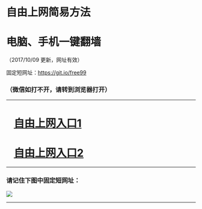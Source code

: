 ﻿# 自由上网简易方法

# 电脑、手机一键翻墙

（2017/10/09 更新，网址有效）

固定短网址：https://git.io/free99

### （微信如打不开，请转到浏览器打开）


***





# &nbsp;&nbsp; <a href="http://ft1004026814.fwq-tz-1001.info/fwqtz01.html?t=100900120067 " target="_blank">自由上网入口1</a>
# &nbsp;&nbsp; <a href="http://ft2437031085.fwq-tz-1002.info/fwqtz02.html?t=10090016948 " target="_blank">自由上网入口2</a>
***

### 请记住下图中固定短网址：

<img src="https://s3-us-west-2.amazonaws.com/fwq-1001/yjfq-20170905okok.png" /> 


***

